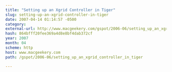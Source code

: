 ```yaml
---
title: "Setting up an Xgrid Controller in Tiger"
slug: setting-up-an-xgrid-controller-in-tiger
date: 2007-04-14 01:14:57 -0500
category: 
external-url: http://www.macgeekery.com/gspot/2006-06/setting_up_an_xgrid_controller_in_tiger
hash: 864bfff20fee369a4d8e8bf4dab372cf
year: 2007
month: 04
scheme: http
host: www.macgeekery.com
path: /gspot/2006-06/setting_up_an_xgrid_controller_in_tiger

---
```



